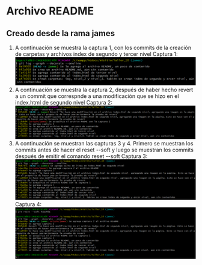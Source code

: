 # Archivo README
## Creado desde la rama james
1. A continuación se muestra la captura 1, con los commits de la creación de carpetas y archivos index de segundo y tercer nivel
Captura 1:
![alt text](https://raw.githubusercontent.com/JamesGV/Taller_10/james/img/Captura_1.PNG "Captura 1")
2. A continuación se muestra la captura 2, después de haber hecho revert a un commit que correspnde a una modificación que se hizo en el index.html de segundo nivel
Captura 2:
![alt text](https://raw.githubusercontent.com/JamesGV/Taller_10/james/img/Captura_2.PNG "Captura 2")
3. A continuación se muestran las capturas 3 y 4. Primero se muestran los commits antes de hacer el reset --soft y luego se muestran los commits después de emitir el comando reset --soft
Captura 3:
![alt text](https://raw.githubusercontent.com/JamesGV/Taller_10/james/img/Captura_3.PNG "Captura 3")
Captura 4:
![alt text](https://raw.githubusercontent.com/JamesGV/Taller_10/james/img/Captura_4.PNG "Captura 4")

